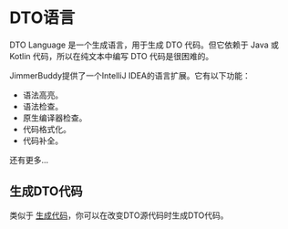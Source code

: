 # DTO语言

DTO Language 是一个生成语言，用于生成 DTO 代码。但它依赖于 Java 或 Kotlin 代码，所以在纯文本中编写 DTO 代码是很困难的。

JimmerBuddy提供了一个IntelliJ IDEA的语言扩展。它有以下功能：

- 语法高亮。
- 语法检查。
- 原生编译器检查。
- 代码格式化。
- 代码补全。

还有更多...

## 生成DTO代码

类似于 [生成代码](./generate-code.md)，你可以在改变DTO源代码时生成DTO代码。